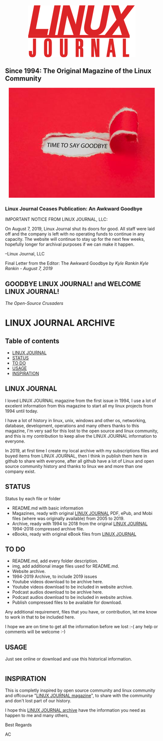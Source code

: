 <p align="center">
  <img src="https://raw.githubusercontent.com/acastroy/linuxjournal/master/img/Linux_Journal_ljlogo.png" alt="LINUX JOURNAL Since 1994: The Original Magazine of the Linux Community">
</p>

## Since 1994: The Original Magazine of the Linux Community

<p align="center">
<img src="https://raw.githubusercontent.com/acastroy/linuxjournal/master/img/Linux_Journal_bigstock-Torn-Red-Paper-Revealing-The-W-294597019_0.jpg" alt="TIME TO SAY GOODBYE">
</p>

### Linux Journal Ceases Publication: An Awkward Goodbye

IMPORTANT NOTICE FROM LINUX JOURNAL, LLC:

On August 7, 2019, Linux Journal shut its doors for good. All staff were laid off and the company is left with no operating funds to continue in any capacity. The website will continue to stay up for the next few weeks, hopefully longer for archival purposes if we can make it happen.

–Linux Journal, LLC

Final Letter from the Editor: The Awkward Goodbye
_by Kyle Rankin_
_Kyle Rankin - August 7, 2019_

## GOODBYE LINUX JOURNAL! and WELCOME LINUX JOURNAL!
_The Open-Source Crusaders_


# LINUX JOURNAL ARCHIVE
## Table of contents
* [LINUX JOURNAL](#linux-journal)
* [STATUS](#status)
* [TO DO](#to-do)
* [USAGE](#usage)
* [INSPIRATION](#inspiration)

## LINUX JOURNAL
I loved LINUX JOURNAL magazine from the first issue in 1994, I use a lot of excelent information from this magazine to start all my linux projects from 1994 until today.

I have a lot of history in linux, unix, windows and other os, networking, database, development, operations and many others thanks to this magazine, I'm very sad for this lost to the open source and linux community, and this is my contribution to keep alive the LINUX JOURNAL information to everyone.

In 2019, at first time I create my local archive with my subscriptions files and buyed items from LINUX JOURNAL, then I think in publish them here in github to share with everyone, after all github have a lot of Linux and open source community history and thanks to linux  we and more than one company exist.

## STATUS
  Status by each file or folder
* README.md with basic information
* Magazines, ready with original [LINUX JOURNAL](https://www.linusjournal.com/) PDF, ePub, and Mobi files (where was originally available) from 2005 to 2019.
* Archive, ready with 1994 to 2018 from the original [LINUX JOURNAL](https://www.linusjournal.com/) 1994-2018 compressed archive file.
* eBooks, ready with original eBook files from [LINUX JOURNAL](https://www.linusjournal.com/)

## TO DO
* README.md, add every folder description.
* img, add additional image files used for README.md.
* Website archive.
* 1994-2019 Archive, to include 2019 issues
* Youtube videos download to be archive here.
* Youtube videos download to be included in website archive.
* Podcast audios download to be archive here.
* Podcast audios download to be included in website archive.
* Publish compressed files to be available for download.

Any additional requirement, files that you have, or contribution, let me know to work in that to be included here.

I hope we are on time to get all the information before we lost :-( any help or comments will be welcome :-)


## USAGE
Just see online or download and use this historical information.

```
```

## INSPIRATION
This is completly inspired by open source community and linux community and offcourse "[LINUX JOURNAL magazine](https://www.linusjournal.com/)", to share with the community and don't lost part of our history.

I hope this [LINUX JOURNAL archive](https://github.com/acastroy/linuxjournal) have the information you need as happen to me and many others,

Best Regards

AC
